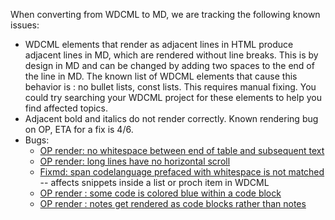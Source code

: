 When converting from WDCML to MD, we are tracking the following known issues:

* WDCML elements that render as adjacent lines in HTML produce adjacent lines in MD, which are rendered without line breaks.  This is by design in MD and can be changed by adding two spaces to the end of the line in MD.  The known list of WDCML elements that cause this behavior is : no bullet lists, const lists.  This requires manual fixing.  You could try searching your WDCML project for these elements to help you find affected topics.
* Adjacent bold and italics do not render correctly.  Known rendering bug on OP, ETA for a fix is 4/6.
* Bugs:
    * [OP render: no whitespace between end of table and subsequent text](https://mseng.visualstudio.com/DefaultCollection/VSChina/_workitems?_a=edit&id=557103)
    * [OP render: long lines have no horizontal scroll](https://mseng.visualstudio.com/DefaultCollection/VSChina/_workitems?_a=edit&id=557096)
    * [Fixmd: span codelanguage prefaced with whitespace is not matched](https://microsoft.visualstudio.com/DefaultCollection/OS/_workitems?_a=edit&id=7091522) -- affects snippets inside a list or proch item in WDCML
    * [OP render : some code is colored blue within a code block](https://mseng.visualstudio.com/DefaultCollection/VSChina/_workitems/edit/556873?fullScreen=false)
    * [OP render : notes get rendered as code blocks rather than notes](https://mseng.visualstudio.com/DefaultCollection/VSChina/_workitems/edit/556860?fullScreen=false)
